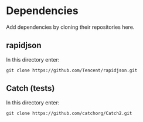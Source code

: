 # Dependencies

Add dependencies by cloning their repositories here.

## rapidjson

In this directory enter:

`git clone https://github.com/Tencent/rapidjson.git`

## Catch (tests)

In this directory enter:

`git clone https://github.com/catchorg/Catch2.git`